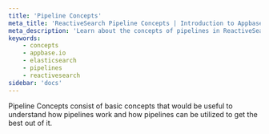 ```yaml
---
title: 'Pipeline Concepts'
meta_title: 'ReactiveSearch Pipeline Concepts | Introduction to Appbase.io'
meta_description: 'Learn about the concepts of pipelines in ReactiveSearch and how to utilize them while creating a pipeline'
keywords:
    - concepts
    - appbase.io
    - elasticsearch
    - pipelines
    - reactivesearch
sidebar: 'docs'
---
```


Pipeline Concepts consist of basic concepts that would be useful to understand how pipelines work and how pipelines can be utilized to get the best out of it.
